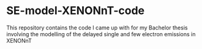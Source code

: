 # SE-model-XENONnT-code
This repository contains the code I came up with for my Bachelor thesis involving the modelling of the delayed single and few electron emissions in XENONnT
